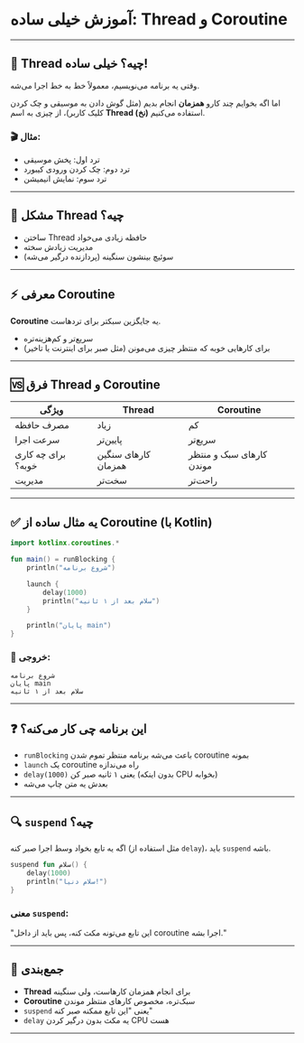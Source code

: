 # آموزش خیلی ساده: Thread و Coroutine


---

## 🧵 Thread چیه؟ خیلی ساده!

وقتی یه برنامه می‌نویسیم، معمولاً خط به خط اجرا می‌شه.

اما اگه بخوایم چند کارو **همزمان** انجام بدیم (مثل گوش دادن به موسیقی و چک کردن کلیک کاربر)، از چیزی به اسم **Thread (نخ)** استفاده می‌کنیم.

### 🎬 مثال:

- ترد اول: پخش موسیقی  
- ترد دوم: چک کردن ورودی کیبورد  
- ترد سوم: نمایش انیمیشن

---

## 🧨 مشکل Thread چیه؟

- ساختن Thread حافظه زیادی می‌خواد
- مدیریت زیادش سخته
- سوئیچ بینشون سنگینه (پردازنده درگیر می‌شه)

---

## ⚡ معرفی Coroutine

**Coroutine** یه جایگزین سبکتر برای تردهاست.

- سریع‌تر و کم‌هزینه‌تره
- برای کارهایی خوبه که منتظر چیزی می‌مونن (مثل صبر برای اینترنت یا تاخیر)

---

## 🆚 فرق Thread و Coroutine

| ویژگی | Thread | Coroutine |
|-------|--------|-----------|
| مصرف حافظه | زیاد | کم |
| سرعت اجرا | پایین‌تر | سریع‌تر |
| برای چه کاری خوبه؟ | کارهای سنگین همزمان | کارهای سبک و منتظر موندن |
| مدیریت | سخت‌تر | راحت‌تر |

---

## ✅ یه مثال ساده از Coroutine (با Kotlin)

```kotlin
import kotlinx.coroutines.*

fun main() = runBlocking {
    println("شروع برنامه")

    launch {
        delay(1000)
        println("سلام بعد از ۱ ثانیه")
    }

    println("پایان main")
}
````

### 🧠 خروجی:

```
شروع برنامه  
پایان main  
سلام بعد از ۱ ثانیه
```

---

## ❓ این برنامه چی کار می‌کنه؟

* `runBlocking` باعث می‌شه برنامه منتظر تموم شدن coroutine بمونه
* `launch` یک coroutine راه می‌ندازه
* `delay(1000)` یعنی ۱ ثانیه صبر کن (بدون اینکه CPU بخوابه)
* بعدش یه متن چاپ می‌شه

---

## 🔍 `suspend` چیه؟

اگه یه تابع بخواد وسط اجرا صبر کنه (مثل استفاده از `delay`)، باید `suspend` باشه.

```kotlin
suspend fun سلام() {
    delay(1000)
    println("سلام دنیا!")
}
```

### معنی `suspend`:

"این تابع می‌تونه مکث کنه، پس باید از داخل coroutine اجرا بشه."

---

## 📝 جمع‌بندی

* **Thread** برای انجام همزمان کارهاست، ولی سنگینه
* **Coroutine** سبک‌تره، مخصوص کارهای منتظر موندن
* `suspend` یعنی "این تابع ممکنه صبر کنه"
* `delay` یه مکث بدون درگیر کردن CPU هست

---

